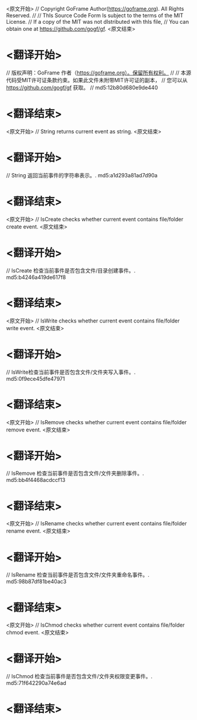 
<原文开始>
// Copyright GoFrame Author(https://goframe.org). All Rights Reserved.
//
// ThIs Source Code Form Is subject to the terms of the MIT License.
// If a copy of the MIT was not dIstributed with thIs file,
// You can obtain one at https://github.com/gogf/gf.
<原文结束>

# <翻译开始>
// 版权声明：GoFrame 作者（https://goframe.org）。保留所有权利。
//
// 本源代码受MIT许可证条款约束。如果此文件未附带MIT许可证的副本，
// 您可以从 https://github.com/gogf/gf 获取。
// md5:12b80d680e9de440
# <翻译结束>


<原文开始>
// String returns current event as string.
<原文结束>

# <翻译开始>
// String 返回当前事件的字符串表示。. md5:a1d293a81ad7d90a
# <翻译结束>


<原文开始>
// IsCreate checks whether current event contains file/folder create event.
<原文结束>

# <翻译开始>
// IsCreate 检查当前事件是否包含文件/目录创建事件。. md5:b4246a419de617f8
# <翻译结束>


<原文开始>
// IsWrite checks whether current event contains file/folder write event.
<原文结束>

# <翻译开始>
// IsWrite检查当前事件是否包含文件/文件夹写入事件。. md5:0f9ece45dfe47971
# <翻译结束>


<原文开始>
// IsRemove checks whether current event contains file/folder remove event.
<原文结束>

# <翻译开始>
// IsRemove 检查当前事件是否包含文件/文件夹删除事件。. md5:bb4f4468acdccf13
# <翻译结束>


<原文开始>
// IsRename checks whether current event contains file/folder rename event.
<原文结束>

# <翻译开始>
// IsRename 检查当前事件是否包含文件/文件夹重命名事件。. md5:98b87df81be40ac3
# <翻译结束>


<原文开始>
// IsChmod checks whether current event contains file/folder chmod event.
<原文结束>

# <翻译开始>
// IsChmod 检查当前事件是否包含文件/文件夹权限变更事件。. md5:71f642290a74e6ad
# <翻译结束>


